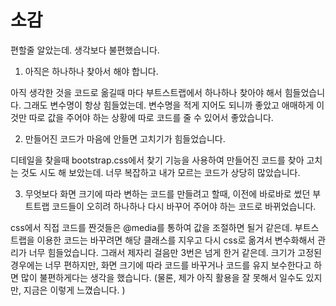 # 소감

편할줄 알았는데. 생각보다 불편했습니다. 

1. 아직은 하나하나 찾아서 해야 합니다. 

아직 생각한 것을 코드로 옮길때 마다 부트스트랩에서 하나하나 찾아야 해서 힘들었습니다. 그래도 변수명이 항상 힘들었는데. 변수명을 적게 지어도 되니까 좋았고 애매하게 이것만 따로 값을 주어야 하는 상황에 따로 코드를 줄 수 있어서 좋았습니다. 

2. 만들어진 코드가 마음에 안들면 고치기가 힘들었습니다. 

디테일을 찾을때 bootstrap.css에서 찾기 기능을 사용하여 만들어진 코드를 찾아 고치는 것도 시도 해 보았는데. 너무 복잡하고 내가 모르는 코드가 상당히 많았습니다. 

3. 무엇보다 화면 크기에 따라 변하는 코드를 만들려고 할때, 이전에 바로바로 썼던 부트트랩 코드들이 오히려 하나하나 다시 바꾸어 주어야 하는 코드로 바뀌었습니다. 

css에서 직접 코드를 짠것들은 @media를 통하여 값을 조절하면 될거 같은데. 부트스트랩을 이용한 코드는 바꾸려면 해당 클래스를 지우고 다시 css로 옮겨서 변수화해서 관리가 너무 힘들었습니다. 그래서 제자리 걸음만 3번은 넘게 한거 같은데. 크기가 고정된 경우에는 너무 편하지만, 화면 크기에 따라 코드를 바꾸거나 코드를 유지 보수한다고 하면 많이 불편하게다는 생각을 했습니다. (물론, 제가 아직 활용을 잘 못해서 일수도 있지만, 지금은 이렇게 느꼈습니다. )